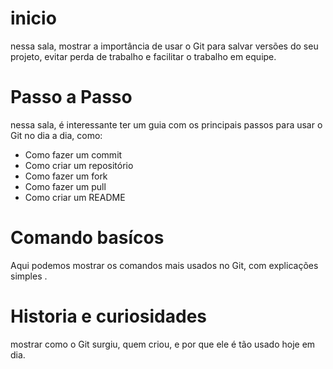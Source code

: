 # inicio

nessa sala, mostrar a importância de usar o Git para salvar versões do seu projeto, evitar perda de trabalho e facilitar o trabalho em equipe.

# Passo a Passo
nessa sala, é interessante ter um guia com os principais passos para usar o Git no dia a dia, como:
- Como fazer um commit
- Como criar um repositório
- Como fazer um fork
- Como fazer um pull
- Como criar um README

# Comando basícos
Aqui podemos mostrar os comandos mais usados no Git, com explicações simples .

# Historia e curiosidades
mostrar como o Git surgiu, quem criou, e por que ele é tão usado hoje em dia.
